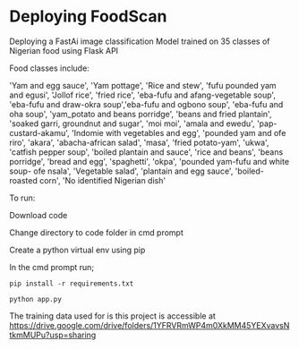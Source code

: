 # Deploying FoodScan 
Deploying a FastAi image classification Model trained on 35 classes of Nigerian food using Flask API

Food classes include:

'Yam and egg sauce', 'Yam pottage', 'Rice and stew', 'fufu pounded yam and egusi', 'Jollof rice', 'fried rice', 'eba-fufu and afang-vegetable soup', 'eba-fufu and draw-okra soup','eba-fufu and ogbono soup', 'eba-fufu and oha soup', 'yam_potato and beans porridge', 'beans and fried plantain', 'soaked garri, groundnut and sugar', 'moi moi', 'amala and ewedu', 'pap-custard-akamu', 'Indomie with vegetables and egg', 'pounded yam and ofe riro', 'akara', 'abacha-african salad', 'masa', 'fried potato-yam', 'ukwa', 'catfish pepper soup', 'boiled plantain and sauce', 'rice and beans', 'beans porridge', 'bread and egg', 'spaghetti', 'okpa', 'pounded yam-fufu and white soup- ofe nsala', 'Vegetable salad', 'plantain and egg sauce', 'boiled-roasted corn', 'No identified Nigerian dish'



To run:

Download code

Change directory to code folder in cmd prompt

Create a python virtual env using pip

In the cmd prompt run;

	pip install -r requirements.txt
	
	python app.py

The training data used for is this project is accessible at https://drive.google.com/drive/folders/1YFRVRmWP4m0XkMM45YEXvavsNtkmMUPu?usp=sharing 
